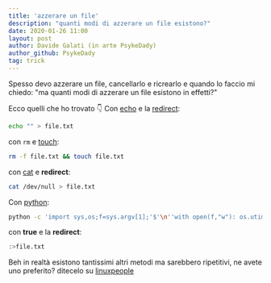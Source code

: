 ```yaml
---
title: 'azzerare un file'
description: "quanti modi di azzerare un file esistono?"
date: 2020-01-26 11:00
layout: post
author: Davide Galati (in arte PsykeDady)
author_github: PsykeDady
tag: trick
---
```


Spesso devo azzerare un file, cancellarlo e ricrearlo e quando lo faccio mi chiedo:
"ma quanti modi di azzerare un file esistono in effetti?"

Ecco quelli che ho trovato 👇
Con [echo](https://t.me/linuxpeople_feed/721) e la [redirect](https://t.me/linuxpeople_feed/812):

```bash
echo "" > file.txt
```

con  `rm` e [touch](https://t.me/linuxpeople_feed/836):
```bash
rm -f file.txt && touch file.txt
```

con [cat](https://t.me/linuxpeople_feed/585) e **redirect**:
```bash
cat /dev/null > file.txt
```

Con [python](https://t.me/linuxpeople_feed/763):
```bash
python -c 'import sys,os;f=sys.argv[1];'$'\n''with open(f,"w"): os.utime(f,None)' file.txt
```

con **true** e la **redirect**:
```bash
:>file.txt
```

Beh in realtà esistono tantissimi altri metodi ma sarebbero ripetitivi, ne avete uno preferito? ditecelo su [linuxpeople](https://t.me/linuxpeople)
